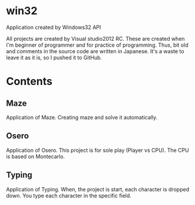 # win32
Application created by Windows32 API

All projects are created by Visual studio2012 RC.
These are created when I'm beginner of programmer and for practice of programming.
Thus, bit old and comments in the source code are written in Japanese.
It's a waste to leave it as it is, so I pushed it to GitHub.

# Contents
## Maze
Application of Maze.
Creating maze and solve it automatically.

## Osero
Application of Osero.
This project is for sole play (Player vs CPU).
The CPU is based on Montecarlo.

## Typing
Application of Typing.
When, the project is start, each character is dropped down.
You type each character in the specific field.
